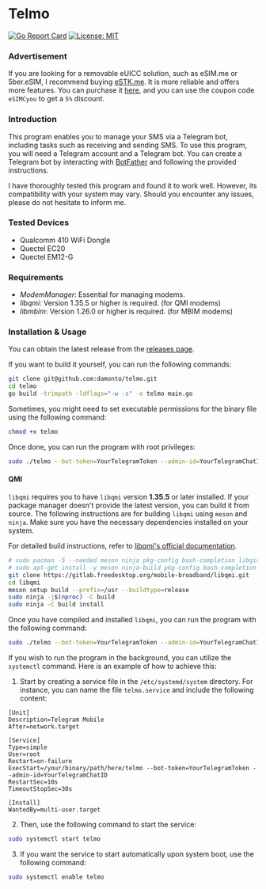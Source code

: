 # Telmo

[![Go Report Card](https://goreportcard.com/badge/github.com/damonto/telmo)](https://goreportcard.com/report/github.com/damonto/telmo)
[![License: MIT](https://img.shields.io/badge/License-MIT-yellow.svg)](https://opensource.org/licenses/MIT)

### Advertisement

If you are looking for a removable eUICC solution, such as eSIM.me or 5ber.eSIM, I recommend buying [eSTK.me](https://www.estk.me?aid=esim). It is more reliable and offers more features. You can purchase it [here](https://www.estk.me?aid=esim), and you can use the coupon code `eSIMCyou` to get a `5%` discount.

### Introduction

This program enables you to manage your SMS via a Telegram bot, including tasks such as receiving and sending SMS. To use this program, you will need a Telegram account and a Telegram bot. You can create a Telegram bot by interacting with [BotFather](https://t.me/botfather) and following the provided instructions.

I have thoroughly tested this program and found it to work well. However, its compatibility with your system may vary. Should you encounter any issues, please do not hesitate to inform me.

### Tested Devices

* Qualcomm 410 WiFi Dongle
* Quectel EC20
* Quectel EM12-G

### Requirements

* *ModemManager*: Essential for managing modems.
* *libqmi*: Version 1.35.5 or higher is required. (for QMI modems)
* *libmbim*: Version 1.26.0 or higher is required. (for MBIM modems)

### Installation & Usage

You can obtain the latest release from the [releases page](https://github.com/damonto/telmo/releases).

If you want to build it yourself, you can run the following commands:

```bash
git clone git@github.com:damonto/telmo.git
cd telmo
go build -trimpath -ldflags="-w -s" -o telmo main.go
```

Sometimes, you might need to set executable permissions for the binary file using the following command:

```bash
chmod +x telmo
```

Once done, you can run the program with root privileges:

```bash
sudo ./telmo --bot-token=YourTelegramToken --admin-id=YourTelegramChatID
```

#### QMI

`libqmi` requires you to have `libqmi` version **1.35.5** or later installed. If your package manager doesn't provide the latest version, you can build it from source. The following instructions are for building `libqmi` using `meson` and `ninja`. Make sure you have the necessary dependencies installed on your system.

For detailed build instructions, refer to [libqmi's official documentation](https://modemmanager.org/docs/libqmi/building/building-meson/).

```bash
# sudo pacman -S --needed meson ninja pkg-config bash-completion libgirepository help2man glib2 libgudev libmbim libqrtr-glib (Arch Linux)
# sudo apt-get install -y meson ninja-build pkg-config bash-completion libgirepository1.0-dev help2man libglib2.0-dev libgudev-1.0-dev libmbim-glib-dev libqrtr-glib-dev (Ubuntu/Debian)
git clone https://gitlab.freedesktop.org/mobile-broadband/libqmi.git
cd libqmi
meson setup build --prefix=/usr --buildtype=release
sudo ninja -j$(nproc) -C build
sudo ninja -C build install
```

Once you have compiled and installed `libqmi`, you can run the program with the following command:

```bash
sudo ./telmo --bot-token=YourTelegramToken --admin-id=YourTelegramChatID
```

If you wish to run the program in the background, you can utilize the `systemctl` command. Here is an example of how to achieve this:

1. Start by creating a service file in the `/etc/systemd/system` directory. For instance, you can name the file `telmo.service` and include the following content:

```plaintext
[Unit]
Description=Telegram Mobile
After=network.target

[Service]
Type=simple
User=root
Restart=on-failure
ExecStart=/your/binary/path/here/telmo --bot-token=YourTelegramToken --admin-id=YourTelegramChatID
RestartSec=10s
TimeoutStopSec=30s

[Install]
WantedBy=multi-user.target
```

2. Then, use the following command to start the service:

```bash
sudo systemctl start telmo
```

3. If you want the service to start automatically upon system boot, use the following command:

```bash
sudo systemctl enable telmo
```
